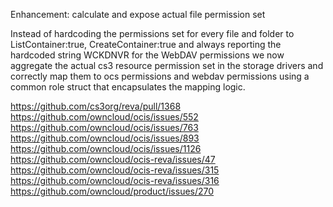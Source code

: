 Enhancement: calculate and expose actual file permission set

Instead of hardcoding the permissions set for every file and folder to ListContainer:true, CreateContainer:true and always reporting the hardcoded string WCKDNVR for the WebDAV permissions we now aggregate the actual cs3 resource permission set in the storage drivers and correctly map them to ocs permissions and webdav permissions using a common role struct that encapsulates the mapping logic.

https://github.com/cs3org/reva/pull/1368
https://github.com/owncloud/ocis/issues/552
https://github.com/owncloud/ocis/issues/763
https://github.com/owncloud/ocis/issues/893
https://github.com/owncloud/ocis/issues/1126
https://github.com/owncloud/ocis-reva/issues/47
https://github.com/owncloud/ocis-reva/issues/315
https://github.com/owncloud/ocis-reva/issues/316
https://github.com/owncloud/product/issues/270